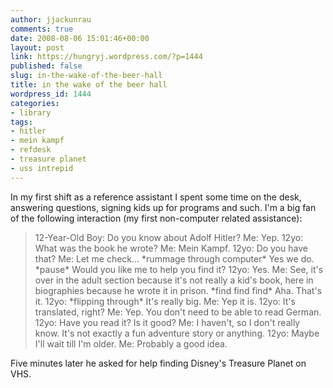 ```yaml
---
author: jjackunrau
comments: true
date: 2008-08-06 15:01:46+00:00
layout: post
link: https://hungryj.wordpress.com/?p=1444
published: false
slug: in-the-wake-of-the-beer-hall
title: in the wake of the beer hall
wordpress_id: 1444
categories:
- library
tags:
- hitler
- mein kampf
- refdesk
- treasure planet
- uss intrepid
---
```


In my first shift as a reference assistant I spent some time on the desk, answering questions, signing kids up for programs and such. I'm a big fan of the following interaction (my first non-computer related assistance):

<blockquote>12-Year-Old Boy: Do you know about Adolf Hitler?
Me: Yep.
12yo: What was the book he wrote?
Me: Mein Kampf.
12yo: Do you have that?
Me: Let me check... *rummage through computer* Yes we do. *pause* Would you like me to help you find it?
12yo: Yes.
Me: See, it's over in the adult section because it's not really a kid's book, here in biographies because he wrote it in prison. *find find find* Aha. That's it.
12yo: *flipping through* It's really big.
Me: Yep it is.
12yo: It's translated, right?
Me: Yep. You don't need to be able to read German.
12yo: Have you read it? Is it good?
Me: I haven't, so I don't really know. It's not exactly a fun adventure story or anything.
12yo: Maybe I'll wait till I'm older.
Me: Probably a good idea.</blockquote>

Five minutes later he asked for help finding Disney's Treasure Planet on VHS.
